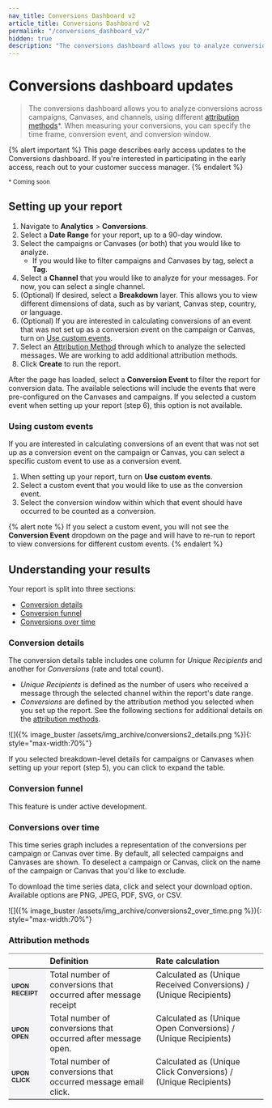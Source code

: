 ```yaml
---
nav_title: Conversions Dashboard v2
article_title: Conversions Dashboard v2
permalink: "/conversions_dashboard_v2/"
hidden: true
description: "The conversions dashboard allows you to analyze conversions across campaigns, Canvases, and channels, using different attribution methods."
---
```


# Conversions dashboard updates

> The conversions dashboard allows you to analyze conversions across campaigns, Canvases, and channels, using different [attribution methods](#attribution-methods)*. When measuring your conversions, you can specify the time frame, conversion event, and conversion window.

{% alert important %}
This page describes early access updates to the Conversions dashboard. If you're interested in participating in the early access, reach out to your customer success manager.
{% endalert %}

<p><sup>* Coming soon</sup></p>

## Setting up your report

1. Navigate to **Analytics** > **Conversions**.
2. Select a **Date Range** for your report, up to a 90-day window.
3. Select the campaigns or Canvases (or both) that you would like to analyze. 
   - If you would like to filter campaigns and Canvases by tag, select a **Tag**.  
4. Select a **Channel** that you would like to analyze for your messages. For now, you can select a single channel. 
5. (Optional) If desired, select a **Breakdown** layer. This allows you to view different dimensions of data, such as by variant, Canvas step, country, or language.
6. (Optional) If you are interested in calculating conversions of an event that was not set up as a conversion event on the campaign or Canvas, turn on [Use custom events](#using-custom-events).
7. Select an [Attribution Method](#attribution-methods) through which to analyze the selected messages. We are working to add additional attribution methods.
8. Click **Create** to run the report.

After the page has loaded, select a **Conversion Event** to filter the report for conversion data. The available selections will include the events that were pre-configured on the Canvases and campaigns. If you selected a custom event when setting up your report (step 6), this option is not available.

### Using custom events

If you are interested in calculating conversions of an event that was not set up as a conversion event on the campaign or Canvas, you can select a specific custom event to use as a conversion event. 

1. When setting up your report, turn on **Use custom events**.
2. Select a custom event that you would like to use as the conversion event.
3. Select the conversion window within which that event should have occurred to be counted as a conversion.

{% alert note %}
If you select a custom event, you will not see the **Conversion Event** dropdown on the page and will have to re-run to report to view conversions for different custom events.
{% endalert %}

## Understanding your results

Your report is split into three sections:

- [Conversion details](#conversion-details)
- [Conversion funnel](#conversion-funnel)
- [Conversions over time](#conversions-over-time)

### Conversion details

The conversion details table includes one column for *Unique Recipients* and another for *Conversions* (rate and total count).

- *Unique Recipients* is defined as the number of users who received a message through the selected channel within the report's date range.
- *Conversions* are defined by the attribution method you selected when you set up the report. See the following sections for additional details on the [attribution methods](#attribution-methods).

![]({% image_buster /assets/img_archive/conversions2_details.png %}){: style="max-width:70%"}

If you selected breakdown-level details for campaigns or Canvases when setting up your report (step 5), you can click <i class="fas fa-angle-down"></i> to expand the table.

### Conversion funnel

This feature is under active development.

### Conversions over time

This time series graph includes a representation of the conversions per campaign or Canvas over time. By default, all selected campaigns and Canvases are shown. To deselect a campaign or Canvas, click on the name of the campaign or Canvas that you'd like to exclude.

To download the time series data, click <i class="fas fa-bars"></i> and select your download option. Available options are PNG, JPEG, PDF, SVG, or CSV.

![]({% image_buster /assets/img_archive/conversions2_over_time.png %}){: style="max-width:70%"}

### Attribution methods

<style type="text/css">
.tg td{word-break:normal;}
.tg th{word-break:normal;}
.leftHeader{font-size: 12px; font-weight: bold; background-color: #f4f4f7; text-transform: uppercase; color: #212123; font-family: "Sailec W00 Bold",Arial,Helvetica,sans-serif;}
.tg .tg-0pky{border-color:inherit;text-align:left;vertical-align:top}
</style>
<table class="tg">
<thead>
  <tr>
    <th class="tg-0pky"></th>
    <th class="tg-0pky">Definition</th>
    <th class="tg-0pky">Rate calculation</th>
  </tr>
</thead>
<tbody>
  <tr>
    <td class="leftHeader">Upon Receipt</td>
    <td class="tg-0pky">Total number of conversions that occurred after message receipt</td>
    <td class="tg-0pky">Calculated as (Unique Received Conversions) / (Unique Recipients)</td>
  </tr>
  <tr>
    <td class="leftHeader">Upon Open</td>
    <td class="tg-0pky">Total number of conversions that occurred after message open.</td>
    <td class="tg-0pky">Calculated as (Unique Open Conversions) / (Unique Recipients)</td>
  </tr>
  <tr>
    <td class="leftHeader">Upon Click</td>
    <td class="tg-0pky">Total number of conversions that occurred message email click.</td>
    <td class="tg-0pky">Calculated as (Unique Click Conversions) / (Unique Recipients)</td>
  </tr>
</tbody>
</table>

